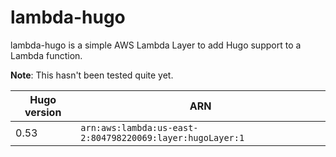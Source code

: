# lambda-hugo

lambda-hugo is a simple AWS Lambda Layer to add Hugo support to a Lambda function.

**Note**: This hasn't been tested quite yet.


| Hugo version |  ARN |
| --- | --- |
| 0.53 |  `arn:aws:lambda:us-east-2:804798220069:layer:hugoLayer:1` |
